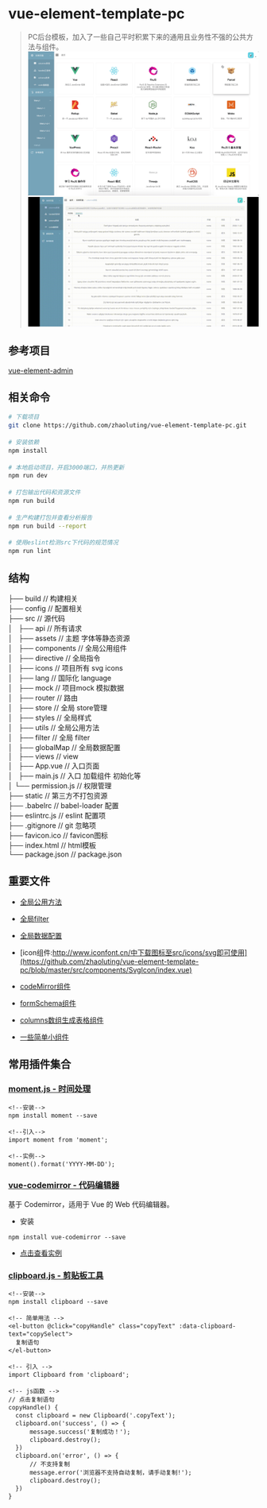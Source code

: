 # vue-element-template-pc

> PC后台模板，加入了一些自己平时积累下来的通用且业务性不强的公共方法与组件。
![概览](src/assets/about.png)  
![概览](src/assets/about.gif)  

## 参考项目
[vue-element-admin](https://github.com/PanJiaChen/vue-element-admin)

## 相关命令

```bash
# 下载项目
git clone https://github.com/zhaoluting/vue-element-template-pc.git

# 安装依赖
npm install

# 本地启动项目，开启3000端口，并热更新
npm run dev

# 打包输出代码和资源文件
npm run build

# 生产构建打包并查看分析报告
npm run build --report

# 使用eslint检测src下代码的规范情况
npm run lint
```

## 结构  
├── build                      // 构建相关      
├── config                     // 配置相关  
├── src                        // 源代码  
│   ├── api                    // 所有请求  
│   ├── assets                 // 主题 字体等静态资源  
│   ├── components             // 全局公用组件  
│   ├── directive              // 全局指令  
│   ├── icons                  // 项目所有 svg icons  
│   ├── lang                   // 国际化 language  
│   ├── mock                   // 项目mock 模拟数据  
│   ├── router                 // 路由  
│   ├── store                  // 全局 store管理  
│   ├── styles                 // 全局样式  
│   ├── utils                  // 全局公用方法  
│       ├── filter             // 全局 filter  
│       ├── globalMap          // 全局数据配置  
│   ├── views                  // view  
│   ├── App.vue                // 入口页面  
│   ├── main.js                // 入口 加载组件 初始化等  
│   └── permission.js          // 权限管理  
├── static                     // 第三方不打包资源  
├── .babelrc                   // babel-loader 配置  
├── eslintrc.js                // eslint 配置项  
├── .gitignore                 // git 忽略项  
├── favicon.ico                // favicon图标  
├── index.html                 // html模板  
└── package.json               // package.json  

## 重要文件
- [全局公用方法](https://github.com/zhaoluting/vue-element-template-pc/blob/master/src/utils/index.js)
- [全局filter](https://github.com/zhaoluting/vue-element-template-pc/blob/master/src/utils/filter.js)
- [全局数据配置](https://github.com/zhaoluting/vue-element-template-pc/blob/master/src/utils/globalMap.js)

- [icon组件:http://www.iconfont.cn/中下载图标至src/icons/svg即可使用](https://github.com/zhaoluting/vue-element-template-pc/blob/master/src/components/SvgIcon/index.vue)
- [codeMirror组件](https://github.com/zhaoluting/vue-element-template-pc/blob/master/src/components/codeMirror/index.vue)
- [formSchema组件](https://github.com/zhaoluting/vue-element-template-pc/blob/master/src/components/form-schema/index.vue)
- [columns数组生成表格组件](https://github.com/zhaoluting/vue-element-template-pc/blob/master/src/components/column-table)
- [一些简单小组件](https://github.com/zhaoluting/vue-element-template-pc/tree/master/src/components/simple-components)


## 常用插件集合
### [moment.js - 时间处理](http://momentjs.cn/)
```
<!--安装-->
npm install moment --save

<!--引入-->
import moment from 'moment';

<!--实例-->
moment().format('YYYY-MM-DD');
```

### [vue-codemirror - 代码编辑器](https://www.npmjs.com/package/vue-codemirror)
基于 Codemirror，适用于 Vue 的 Web 代码编辑器。

- 安装
```
npm install vue-codemirror --save
```
- [点击查看实例](https://github.com/zhaoluting/vue-element-template-pc/blob/master/src/components/codeMirror/index.vue)

### [clipboard.js - 剪贴板工具](https://github.com/zenorocha/clipboard.js)
```
<!--安装-->
npm install clipboard --save

<!-- 简单用法 -->
<el-button @click="copyHandle" class="copyText" :data-clipboard-text="copySelect">
  复制语句
</el-button>

<!-- 引入 -->
import Clipboard from 'clipboard';

<!-- js函数 -->
// 点击复制语句
copyHandle() {
  const clipboard = new Clipboard('.copyText');
  clipboard.on('success', () => {
      message.success('复制成功！');
      clipboard.destroy();
  })
  clipboard.on('error', () => {
      // 不支持复制
      message.error('浏览器不支持自动复制，请手动复制!');
      clipboard.destroy();
  })
}
```
